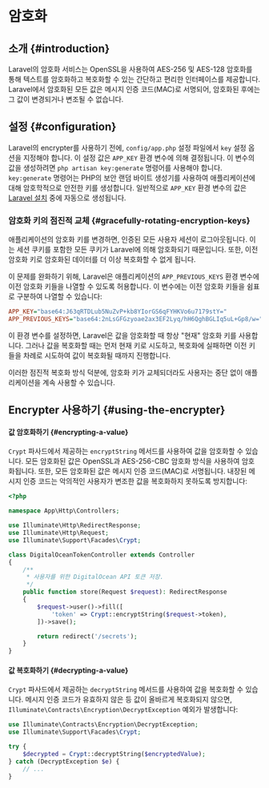 # 암호화







## 소개 {#introduction}

Laravel의 암호화 서비스는 OpenSSL을 사용하여 AES-256 및 AES-128 암호화를 통해 텍스트를 암호화하고 복호화할 수 있는 간단하고 편리한 인터페이스를 제공합니다. Laravel에서 암호화된 모든 값은 메시지 인증 코드(MAC)로 서명되어, 암호화된 후에는 그 값이 변경되거나 변조될 수 없습니다.


## 설정 {#configuration}

Laravel의 encrypter를 사용하기 전에, `config/app.php` 설정 파일에서 `key` 설정 옵션을 지정해야 합니다. 이 설정 값은 `APP_KEY` 환경 변수에 의해 결정됩니다. 이 변수의 값을 생성하려면 `php artisan key:generate` 명령어를 사용해야 합니다. `key:generate` 명령어는 PHP의 보안 랜덤 바이트 생성기를 사용하여 애플리케이션에 대해 암호학적으로 안전한 키를 생성합니다. 일반적으로 `APP_KEY` 환경 변수의 값은 [Laravel 설치](/laravel/12.x/installation) 중에 자동으로 생성됩니다.


### 암호화 키의 점진적 교체 {#gracefully-rotating-encryption-keys}

애플리케이션의 암호화 키를 변경하면, 인증된 모든 사용자 세션이 로그아웃됩니다. 이는 세션 쿠키를 포함한 모든 쿠키가 Laravel에 의해 암호화되기 때문입니다. 또한, 이전 암호화 키로 암호화된 데이터를 더 이상 복호화할 수 없게 됩니다.

이 문제를 완화하기 위해, Laravel은 애플리케이션의 `APP_PREVIOUS_KEYS` 환경 변수에 이전 암호화 키들을 나열할 수 있도록 허용합니다. 이 변수에는 이전 암호화 키들을 쉼표로 구분하여 나열할 수 있습니다:

```ini
APP_KEY="base64:J63qRTDLub5NuZvP+kb8YIorGS6qFYHKVo6u7179stY="
APP_PREVIOUS_KEYS="base64:2nLsGFGzyoae2ax3EF2Lyq/hH6QghBGLIq5uL+Gp8/w="
```

이 환경 변수를 설정하면, Laravel은 값을 암호화할 때 항상 "현재" 암호화 키를 사용합니다. 그러나 값을 복호화할 때는 먼저 현재 키로 시도하고, 복호화에 실패하면 이전 키들을 차례로 시도하여 값이 복호화될 때까지 진행합니다.

이러한 점진적 복호화 방식 덕분에, 암호화 키가 교체되더라도 사용자는 중단 없이 애플리케이션을 계속 사용할 수 있습니다.


## Encrypter 사용하기 {#using-the-encrypter}


#### 값 암호화하기 {#encrypting-a-value}

`Crypt` 파사드에서 제공하는 `encryptString` 메서드를 사용하여 값을 암호화할 수 있습니다. 모든 암호화된 값은 OpenSSL과 AES-256-CBC 암호화 방식을 사용하여 암호화됩니다. 또한, 모든 암호화된 값은 메시지 인증 코드(MAC)로 서명됩니다. 내장된 메시지 인증 코드는 악의적인 사용자가 변조한 값을 복호화하지 못하도록 방지합니다:

```php
<?php

namespace App\Http\Controllers;

use Illuminate\Http\RedirectResponse;
use Illuminate\Http\Request;
use Illuminate\Support\Facades\Crypt;

class DigitalOceanTokenController extends Controller
{
    /**
     * 사용자를 위한 DigitalOcean API 토큰 저장.
     */
    public function store(Request $request): RedirectResponse
    {
        $request->user()->fill([
            'token' => Crypt::encryptString($request->token),
        ])->save();

        return redirect('/secrets');
    }
}
```


#### 값 복호화하기 {#decrypting-a-value}

`Crypt` 파사드에서 제공하는 `decryptString` 메서드를 사용하여 값을 복호화할 수 있습니다. 메시지 인증 코드가 유효하지 않은 등 값이 올바르게 복호화되지 않으면, `Illuminate\Contracts\Encryption\DecryptException` 예외가 발생합니다:

```php
use Illuminate\Contracts\Encryption\DecryptException;
use Illuminate\Support\Facades\Crypt;

try {
    $decrypted = Crypt::decryptString($encryptedValue);
} catch (DecryptException $e) {
    // ...
}
```

